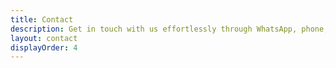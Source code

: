 ```yaml
---
title: Contact
description: Get in touch with us effortlessly through WhatsApp, phone, or email. Our dedicated team is here to assist you with all your hygiene needs.
layout: contact
displayOrder: 4
---
```

